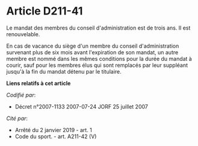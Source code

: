 # Article D211-41

Le mandat des membres du conseil d'administration est de trois ans. Il est renouvelable.

En cas de vacance du siège d'un membre du conseil d'administration survenant plus de six mois avant l'expiration de son
mandat, un autre membre est nommé dans les mêmes conditions pour la durée du mandat à courir, sauf pour les membres élus qui
sont remplacés par leur suppléant jusqu'à la fin du mandat détenu par le titulaire.

**Liens relatifs à cet article**

_Codifié par_:

  - Décret n°2007-1133 2007-07-24 JORF 25 juillet 2007

_Cité par_:

  - Arrêté du 2 janvier 2019 - art. 1
  - Code du sport. - art. A211-42 (V)
